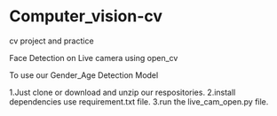# Computer_vision-cv

cv project and practice

Face Detection on Live camera using open_cv

To use our Gender_Age Detection Model 

1.Just clone or download and unzip our respositories. 
2.install dependencies use requirement.txt file.
3.run the live_cam_open.py file.